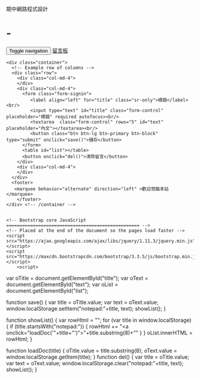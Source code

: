 期中網路程式設計
# -
<html lang="en">
  <head>
    <meta charset="utf-8">
    <meta http-equiv="X-UA-Compatible" content="IE=edge">
    <meta name="viewport" content="width=device-width, initial-scale=1">
    <!-- The above 3 meta tags *must* come first in the head; any other head content must come *after* these tags -->
    <meta name="description" content="">
    <meta name="author" content="">
    <link rel="icon" href="favicon.ico">
    <title>Jumbotron Template for Bootstrap</title>
    <!-- Bootstrap core CSS -->
    <link href="https://maxcdn.bootstrapcdn.com/bootstrap/3.3.5/css/bootstrap.min.css" rel="stylesheet">
    <script src="https://maxcdn.bootstrapcdn.com/bootstrap/3.3.5/css/bootstrap-theme.min.css"></script>
<style>
/* Move down content because we have a fixed navbar that is 50px tall */
body {
  padding-top: 60px;
  padding-bottom: 20px;
  } 
marquee {
  padding-top:80px;
  }

</style>
  </head>

  <body background="CNsdU.jpg"　text="#000000"　link="#0066cc"　vlink="#336600">
    <nav class="navbar navbar-inverse navbar-fixed-top">
      <div class="container">
        <div class="navbar-header">
          <button type="button" class="navbar-toggle collapsed" data-toggle="collapse" data-target="#navbar" aria-expanded="false" aria-controls="navbar">
            <span class="sr-only">Toggle navigation</span>
            <span class="icon-bar"></span>
            <span class="icon-bar"></span>
            <span class="icon-bar"></span>
          </button>
          <a class="navbar-brand" href="#">留言板</a>
        </div>
        <div id="navbar" class="navbar-collapse collapse">
        </div><!--/.navbar-collapse -->
      </div>
    </nav>

    <div class="container">
      <!-- Example row of columns -->
      <div class="row">
        <div class="col-md-4">
        </div>
        <div class="col-md-4">
          <form class="form-signin">
             <label align="left" for="title" class="sr-only">標題</label><br/>
             <input type="text" id="title" class="form-control" placeholder="標題" required autofocus><br/>
             <textarea  class="form-control" rows="5" id="text" placeholder="內文"></textarea><br/>
             <button class="btn btn-lg btn-primary btn-block" type="submit" onclick="save()">儲存</button>
          </form>
          <table id="list"></table>
          <button onclick="del()">清除留言</button>
        </div>
        <div class="col-md-4">
        </div>
      </div> 
      <footer>
       <marquee behavior="alternate" direction="left" >歡迎蒞臨本站</marquee>
        </footer>
    </div> <!-- /container -->


    <!-- Bootstrap core JavaScript
    ================================================== -->
    <!-- Placed at the end of the document so the pages load faster -->
    <script src="https://ajax.googleapis.com/ajax/libs/jquery/1.11.3/jquery.min.js"></script>
    <script src="https://maxcdn.bootstrapcdn.com/bootstrap/3.3.5/js/bootstrap.min.js"></script>
        <script>
var oTitle = document.getElementById("title");
var oText  = document.getElementById("text");
var oList = document.getElementById("list");

function save() {
  var title = oTitle.value;
  var text  = oText.value;
  window.localStorage.setItem("notepad:"+title, text);
  showList();
}

function showList() {
  var rowHtml = "";
  for (var title in window.localStorage) {
    if (title.startsWith("notepad:")) {
      rowHtml += "<tr><td><a onclick=\"loadDoc('"+title+"')\">"+title.substring(8)+"</a></td></tr>"
    }
  }
  oList.innerHTML = rowHtml;
}

function loadDoc(title) {
  oTitle.value = title.substring(8);
  oText.value  = window.localStorage.getItem(title);
}
function del() {
  var title = oTitle.value;
  var text  = oText.value;
  window.localStorage.clear("notepad:"+title, text);
  showList();
}


</script>
  </body>
</html>
